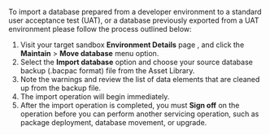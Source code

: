 To import a database prepared from a developer environment to a standard user acceptance test (UAT), or a database previously exported from a UAT environment please follow the process outlined below:

1. Visit your target sandbox **Environment Details** page , and click the **Maintain** > **Move database** menu option.
2. Select the **Import database** option and choose your source database backup (.bacpac format) file from the Asset Library.
3. Note the warnings and review the list of data elements that are cleaned up from the backup file.
4. The import operation will begin immediately.
5. After the import operation is completed, you must **Sign off** on the operation before you can perform another servicing operation, such as package deployment, database movement, or upgrade.